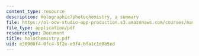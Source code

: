 ```yaml
---
content_type: resource
description: Holographic?photochemistry, a summary
file: https://ol-ocw-studio-app-production.s3.amazonaws.com/courses/mas-450-holographic-imaging-spring-2003/e30908f40fc49f2ee3f4bfa1c1d0b5ed_holochemistry.pdf
file_type: application/pdf
resourcetype: Document
title: holochemistry.pdf
uid: e30908f4-0fc4-9f2e-e3f4-bfa1c1d0b5ed
---
```

